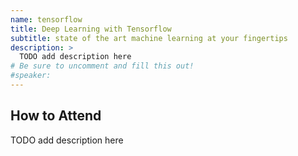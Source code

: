 ```yaml
---
name: tensorflow
title: Deep Learning with Tensorflow
subtitle: state of the art machine learning at your fingertips
description: >
  TODO add description here
# Be sure to uncomment and fill this out!
#speaker:
---
```


## How to Attend

TODO add description here
